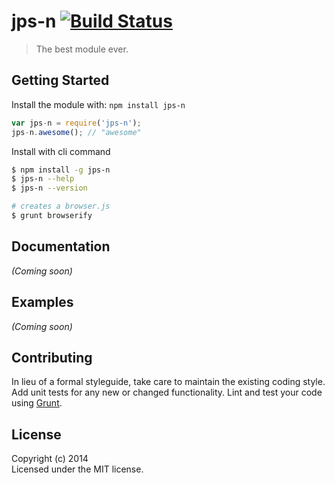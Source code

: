 # jps-n [![Build Status](https://secure.travis-ci.org/jonniespratley/jps-n.png?branch=master)](http://travis-ci.org/jonniespratley/jps-n)

> The best module ever.


## Getting Started

Install the module with: `npm install jps-n`

```js
var jps-n = require('jps-n');
jps-n.awesome(); // "awesome"
```

Install with cli command

```sh
$ npm install -g jps-n
$ jps-n --help
$ jps-n --version
```


```sh
# creates a browser.js
$ grunt browserify
```



## Documentation

_(Coming soon)_


## Examples

_(Coming soon)_


## Contributing

In lieu of a formal styleguide, take care to maintain the existing coding style. Add unit tests for any new or changed functionality. Lint and test your code using [Grunt](http://gruntjs.com).


## License

Copyright (c) 2014   
Licensed under the MIT license.
